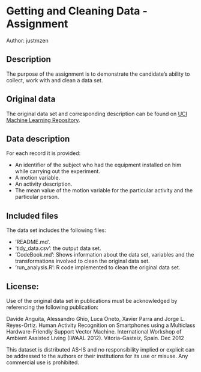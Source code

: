 Getting and Cleaning Data - Assignment
======================================

Author: justmzen

Description
-----------

The purpose of the assignment is to demonstrate the candidate’s ability
to collect, work with and clean a data set.

Original data
-------------

The original data set and corresponding description can be found on [UCI
Machine Learning
Repository](http://archive.ics.uci.edu/ml/datasets/Human+Activity+Recognition+Using+Smartphones).

Data description
----------------

For each record it is provided:  
- An identifier of the subject who had the equipment installed on him
while carrying out the experiment.  
- A motion variable.  
- An activity description.  
- The mean value of the motion variable for the particular activity and
the particular person.

Included files
--------------

The data set includes the following files:  
- ‘README.md’.  
- ‘tidy\_data.csv’: the output data set.  
- ‘CodeBook.md’: Shows information about the data set, variables and the
transformations involved to clean the original data set.  
- ‘run\_analysis.R’: R code implemented to clean the original data set.

License:
--------

Use of the original data set in publications must be acknowledged by
referencing the following publication:

Davide Anguita, Alessandro Ghio, Luca Oneto, Xavier Parra and Jorge L.
Reyes-Ortiz. Human Activity Recognition on Smartphones using a
Multiclass Hardware-Friendly Support Vector Machine. International
Workshop of Ambient Assisted Living (IWAAL 2012). Vitoria-Gasteiz,
Spain. Dec 2012

This dataset is distributed AS-IS and no responsibility implied or
explicit can be addressed to the authors or their institutions for its
use or misuse. Any commercial use is prohibited.

